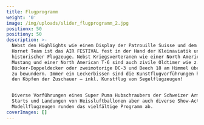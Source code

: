 ```yaml
---
title: Flugprogramm
weight: '0'
image: /img/uploads/slider_flugprogramm_2.jpg
positionx: 50
positiony: 50
description: >-
  Nebst den Highlights wie einem Display der Patrouille Suisse und dem F/A-18
  Hornet Team ist das AIR FESTIVAL fest in der Hand der Kleinaviatik und
  historischer Flugzeuge. Nebst Kriegsverteranen wie einer North American P-51
  Mustang und einer North American T-6 sind auch zivile Oldtimer wie z.B.
  Bücker-Doppeldecker oder zweimotorige DC-3 und Beech 18 am Himmel über Lommis
  zu bewundern. Immer ein Leckerbissen sind die Kunstflugvorführungen hoch über
  den Köpfen der Zuschauer – inkl. Kunstflug von Segelflugzeugen!


  Diverse Vorführungen eines Super Puma Hubschraubers der Schweizer Armee,
  Starts und Landungen von Heissluftballonen aber auch diverse Show-Acts von
  Modellflugzeugen runden das vielfältige Programm ab.
coverImages: []
---
```


